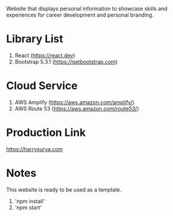 Website that displays personal information to showcase skills and experiences for career development and personal branding.

# Library List

1. React (https://react.dev)
2. Bootstrap 5.3.1 (https://getbootstrap.com)

# Cloud Service

1. AWS Amplify (https://aws.amazon.com/amplify/)
2. AWS Route 53 (https://aws.amazon.com/route53/)

# Production Link

https://harrysurya.com

# Notes

This website is ready to be used as a template.

1. 'npm install'
2. 'npm start'
